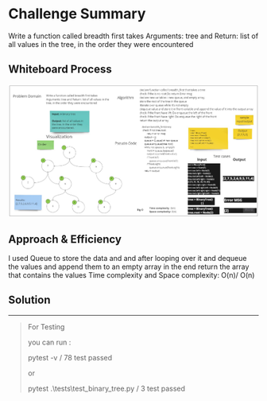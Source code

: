 # Challenge Summary
<!-- Description of the challenge -->
Write a function called breadth first  takes Arguments: tree and Return: list of all 
values in the tree, in the order they were encountered

## Whiteboard Process
<!-- Embedded whiteboard image -->
![breadth first](bsf.jpg)
## Approach & Efficiency
<!-- What approach did you take? Why? What is the Big O space/time for this approach? -->
I used Queue to store the data and and after looping over it and dequeue the values and append them to an empty array
in the end return the array that contains the values
Time complexity and Space complexity: O(n)/ O(n)

## Solution
<!-- Show how to run your code, and examples of it in action -->







---
> For Testing
> 
> you can run :
> 
> pytest -v    / 78 test passed 
> 
> or 
> 
>  pytest .\tests\test_binary_tree.py    /  3 test passed 

